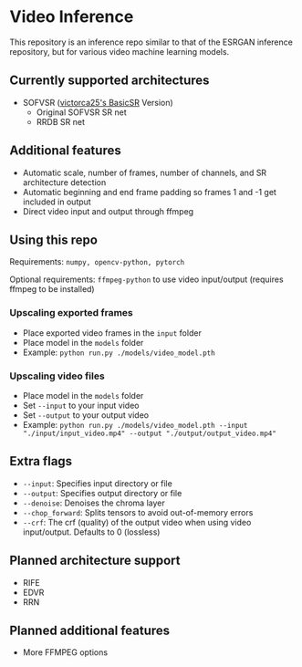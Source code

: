 # Video Inference

This repository is an inference repo similar to that of the ESRGAN inference repository, but for various video machine learning models.

## Currently supported architectures

- SOFVSR ([victorca25's BasicSR](https://github.com/victorca25/BasicSR/tree/dev2) Version)
  - Original SOFVSR SR net
  - RRDB SR net

## Additional features

- Automatic scale, number of frames, number of channels, and SR architecture detection
- Automatic beginning and end frame padding so frames 1 and -1 get included in output
- Direct video input and output through ffmpeg

## Using this repo

Requirements: `numpy, opencv-python, pytorch`

Optional requirements: `ffmpeg-python` to use video input/output (requires ffmpeg to be installed)

### Upscaling exported frames

- Place exported video frames in the `input` folder
- Place model in the `models` folder
- Example: `python run.py ./models/video_model.pth`

### Upscaling video files

- Place model in the `models` folder
- Set `--input` to your input video
- Set `--output` to your output video
- Example: `python run.py ./models/video_model.pth --input "./input/input_video.mp4" --output "./output/output_video.mp4"`

## Extra flags

- `--input`: Specifies input directory or file
- `--output`: Specifies output directory or file
- `--denoise`: Denoises the chroma layer
- `--chop_forward`: Splits tensors to avoid out-of-memory errors
- `--crf`: The crf (quality) of the output video when using video input/output. Defaults to 0 (lossless)

## Planned architecture support

- RIFE
- EDVR
- RRN

## Planned additional features

- More FFMPEG options
